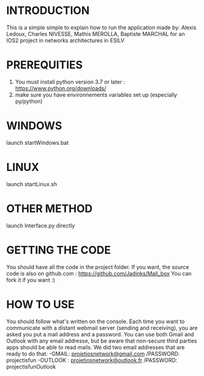 # INTRODUCTION
This is a simple simple to explain how to run the application made by:
Alexis Ledoux, Charles NIVESSE, Mathis MEROLLA, Baptiste MARCHAL for an IOS2 project
in networks architectures in ESILV 
# PREREQUITIES
1. You must install python version 3.7 or later : https://www.python.org/downloads/
2. make sure you have environnements variables set up (especially py/python)
# WINDOWS
launch startWindows.bat
# LINUX
launch startLinux.sh
# OTHER METHOD
launch Interface.py directly
# GETTING THE CODE
You should have all the code in the project folder. If you want, the source code is also
on github.com : https://github.com/Jadinks/Mail_box
You can fork it if you want :)
# HOW TO USE
You should follow what's written on the console.
Each time you want to communicate with a distant webmail server (sending and receiving),
you are asked you put a mail address and a password. You can use both Gmail and Outlook with
any email addresse, but be aware that non-secure third parties apps should be able to read
mails. We did two email addresses that are ready to do that:
-GMAIL: projetiosnetwork@gmail.com /PASSWORD: projectisfun
-OUTLOOK : projetiosnetwork@outlook.fr /PASSWORD: projectisfunOutlook

